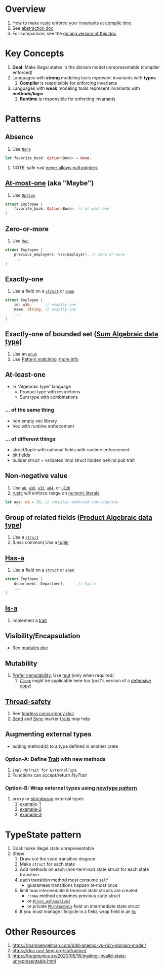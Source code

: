# Overview

1. How to make [rustc](https://doc.rust-lang.org/rustc/what-is-rustc.html) enforce your [invariants](https://medium.com/code-design/invariants-in-code-design-557c7864a047) at [compile time](https://en.wikipedia.org/wiki/Compile_time)
1. See [abstraction doc](./abstraction.md)
1. For comparison, see the [golang version of this doc](../golang/modeling.md)

# Key Concepts

1. **Goal**: Make illegal states in the domain model unrepresentable (compiler enforced)
1. Languages with **strong** modeling tools represent invariants with **types**
    1. **Compiler** is responsible for enforcing invariants
1. Languages with **weak** modeling tools represent invariants with **methods/logic**
    1. **Runtime** is responsible for enforcing invariants

# Patterns

## Absence

1. Use [`None`](https://doc.rust-lang.org/std/option/enum.Option.html#variant.None)

```rust
let favorite_book: Option<Book> = None;
```

1. NOTE: safe rust [never allows null pointers](https://doc.rust-lang.org/std/ptr/index.html)

## [At-most-one](https://en.wikipedia.org/wiki/Option_type) (aka "Maybe")

1. Use [`Option`](https://doc.rust-lang.org/std/option/index.html)

```rust
struct Employee {
    favorite_book: Option<Book>, // at most one
}
```

## Zero-or-more

1. Use [`Vec`](https://doc.rust-lang.org/std/vec/struct.Vec.html)

```rust
struct Employee {
    previous_employers: Vec<Employer>, // zero or more
    ...
}
```

## Exactly-one

1. Use a field on a [`struct`](./structs.md) or [`enum`](./enums.md)

```rust
struct Employee {
    id: u16,      // exactly one
    name: String, // exactly one
    ...
}
```

## Exactly-one of bounded set ([Sum Algebraic data type](https://en.wikipedia.org/wiki/Tagged_union))

1. Use an [`enum`](./enums.md)
1. Use [Pattern matching](https://doc.rust-lang.org/book/ch18-00-patterns.html), [more info](https://doc.rust-lang.org/book/ch18-03-pattern-syntax.html)

## At-least-one

- In "Algebraic type" language
    - Product type with restrictions
    - Sum type with combinations

### ... of the same thing

- non empty vec library
- Vec with runtime enforcement

### ... of different things

- struct/tuple with optional fields with runtime enforcement
- bit fields
- builder struct + validated impl struct hidden behind pub trait

## Non-negative value

1. Use [`u8`](https://doc.rust-lang.org/std/primitive.u8.html), [`u16`](https://doc.rust-lang.org/std/primitive.u16.html), [`u32`](https://doc.rust-lang.org/std/primitive.u32.html), [`u64`](https://doc.rust-lang.org/std/primitive.u64.html), or [`u128`](https://doc.rust-lang.org/std/primitive.u128.html)
1. [rustc](https://doc.rust-lang.org/rustc/what-is-rustc.html) will enforce range on [numeric literals](https://doc.rust-lang.org/rust-by-example/primitives/literals.html)

```rust
let age: u8 = 30; // compiler enforced non-negative
```

## Group of related fields ([Product Algebraic data type](https://en.wikipedia.org/wiki/Product_type))

1. Use a [`struct`](./structs.md)
1. (Less common) Use a [tuple](https://doc.rust-lang.org/std/primitive.tuple.html)

## [Has-a](https://en.wikipedia.org/wiki/Has-a)

1. Use a field on a [`struct`](./structs.md) or [`enum`](./enums.md)

```rust
struct Employee {
    department: Department,      // has-a
    ...
}
```

## [Is-a](https://en.wikipedia.org/wiki/Is-a)

1. Implement a [trait](./traits.md)

## Visibility/Encapsulation

- See [modules doc](./modules.md#visibilityencapsulation)

## Mutability

1. [Prefer immutability](../common/immutability.md), Use [mut](https://doc.rust-lang.org/book/ch03-01-variables-and-mutability.html) (only when required)
    1. [`Clone`](https://doc.rust-lang.org/std/clone/trait.Clone.html) might be applicable here too (rust's version of a [defensive copy](http://www.javapractices.com/topic/TopicAction.do?Id=15))

## [Thread-safety](https://en.wikipedia.org/wiki/Thread_safety)

1. See [fearless concurrency doc](https://doc.rust-lang.org/book/ch16-00-concurrency.html)
1. [Send](https://doc.rust-lang.org/std/marker/trait.Send.html) and [Sync](https://doc.rust-lang.org/std/sync/) marker [traits](./traits.md) may help

## Augmenting external types

- adding method(s) to a type defined in another crate

### Option-A: Define [Trait](./traits.md) with new methods

1. `impl MyTrait for ExternalType`
1. Functions can accept/return *MyTrait*

### Option-B: Wrap external types using [newtype pattern](https://doc.rust-lang.org/rust-by-example/generics/new_types.html)

1. proxy or [shrinkwrap](https://docs.rs/shrinkwraprs/latest/shrinkwraprs/) external types
    1. [example-1](https://doc.rust-lang.org/rust-by-example/generics/new_types.html)
    1. [example-2](https://rust-unofficial.github.io/patterns/patterns/behavioural/newtype.html)
    1. [example-3](https://doc.rust-lang.org/book/ch19-04-advanced-types.html)


# TypeState pattern
1. Goal: make illegal state unrepresentable
1. Steps
    1. Draw out the state transition diagram 
    1. Make `struct` for each state
    1. Add methods on each (non-terminal) state struct for each state transition
    1. each transition method must consume `self`
       - guarantees transitions happen at-most once
    1. limit how intermediate & terminal state structs are created
        - `::new` method consumes previous state struct
        - or [`#[non_exhaustive]`](https://doc.rust-lang.org/reference/attributes/type_system.html)
        - or private [`PhantomData`](https://doc.rust-lang.org/std/marker/struct.PhantomData.html) field on intermediate state struct
    1. If you must manage lifecycle in a field, wrap field in an [`Rc`](https://doc.rust-lang.org/std/rc/struct.Rc.html)


# Other Resources

1. https://markoengelman.com/ddd-anemic-vs-rich-domain-model/
1. https://doc.rust-lang.org/std/option/
1. https://hugotunius.se/2020/05/16/making-invalid-state-unrepresentable.html
